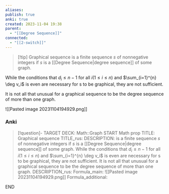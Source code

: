 ```yaml
---
aliases: 
publish: true
anki: true
created: 2023-11-04 19:38
parent:
  - "[[Degree Sequence]]"
connected:
  - "[[2-switch]]"
---
```


> [!tip] Graphical sequence
is a finite sequence $s$ of nonnegative integers
if $s$ is a [[Degree Sequence|degree sequence]]  of some graph.

While the conditions that $d_i ≤ n − 1$ for all $i (1 ≤ i ≤ n)$ and $\sum_{i=1}^{n} \deg v_i$ is even are necessary for s to be graphical, they are not sufficient.

It is not all that unusual for a graphical sequence to be the degree sequence of more than one graph.

![[Pasted image 20231104194929.png]]


### Anki
> [!question]-
TARGET DECK: Math::Graph
START
Math prop
TITLE: Graphical sequence
TITLE_rus: 
DESCRIPTION: is a finite sequence $s$ of nonnegative integers
if $s$ is a [[Degree Sequence|degree sequence]]  of some graph.
While the conditions that $d_i ≤ n − 1$ for all $i (1 ≤ i ≤ n)$ and $\sum_{i=1}^{n} \deg v_i$ is even are necessary for s to be graphical, they are not sufficient.
It is not all that unusual for a graphical sequence to be the degree sequence of more than one graph.
DESCRIPTION_rus: 
Formula_main: ![[Pasted image 20231104194929.png]]
Formula_additional:
<!--ID: 1699132057004-->
END





